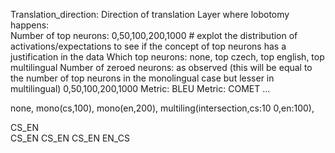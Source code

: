Translation_direction: Direction of translation
Layer where lobotomy happens:  
Number of top neurons: 0,50,100,200,1000 # explot the distribution of activations/expectations to see if the concept of top neurons has a justification in the data
Which top neurons: none, top czech, top english, top multilingual 
Number of zeroed neurons: as observed (this will be equal to the number of top neurons in the monolingual case but lesser in multilingual) 0,50,100,200,1000
Metric: BLEU 
Metric: COMET 
...

none, mono(cs,100), mono(en,200), multiling(intersection,cs:10      0,en:100),  


CS_EN   
CS_EN
CS_EN
CS_EN
EN_CS

